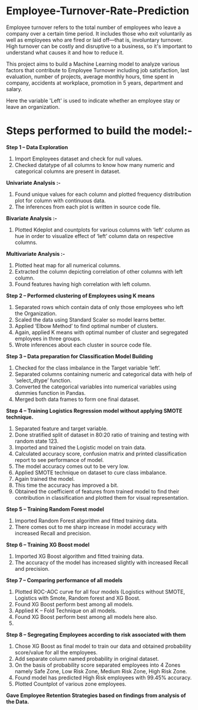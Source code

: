 # Employee-Turnover-Rate-Prediction
Employee turnover refers to the total number of employees who leave a company over a certain time period. It includes those who exit voluntarily as well as employees who are fired or laid off—that is, involuntary turnover. High turnover can be costly and disruptive to a business, so it's important to understand what causes it and how to reduce it.

This project aims to build a Machine Learning model to analyze various factors that contribute to Employee Turnover including job satisfaction, last evaluation, number of projects, average monthly hours, time spent in company, accidents at workplace, promotion in 5 years, department and salary.

Here the variable 'Left' is used to indicate whether an employee stay or leave an organization.

# Steps performed to build the model:-

__Step 1 – Data Exploration__
1)	Import Employees dataset and check for null values.
2)	Checked datatype of all columns to know how many numeric and categorical columns are present in dataset.

__Univariate Analysis :-__
1)	Found unique values for each column and plotted frequency distribution plot for column with continuous data.
2)	The inferences from each plot is written in source code file.
          
 __Bivariate Analysis :-__
1)	Plotted Kdeplot and countplots for various columns with ‘left’ column as hue in order to visualize effect of ‘left’ column data on respective columns.

  __Multivariate Analysis :-__
1)	Plotted heat map for all numerical columns.
2)	Extracted the column depicting correlation of other columns with left column.
3)	 Found features having high correlation with left column.

__Step 2 – Performed clustering of Employees using K means__
1)	Separated rows which contain data of only those employees who left the Organization.
2)	Scaled the data using Standard Scaler so model learns better.
3)	Applied ‘Elbow Method’ to find optimal number of clusters.
4)	Again, applied K means with optimal number of cluster and segregated employees in three groups.
5)	Wrote inferences about each cluster in source code file.

__Step 3 – Data preparation for Classification Model Building__
1)	Checked for the class imbalance in the Target variable ‘left’.
2)	Separated columns containing numeric and categorical data with help of ‘select_dtype’ function.
3)	Converted the categorical variables into numerical variables using dummies function in Pandas.
4)	Merged both data frames to form one final dataset.

__Step 4 – Training Logistics Regression model without applying SMOTE technique.__
1)	Separated feature and target variable.
2)	Done stratified split of dataset in 80:20 ratio of training and testing with random state 123.
3)	Imported and trained the Logistic model on train data.
4)	Calculated accuracy score, confusion matrix and printed classification report to see performance of model.
5)	The model accuracy comes out to be very low.
6)	Applied SMOTE technique on dataset to cure class imbalance.
7)	Again trained the model.
8)	This time the accuracy has improved a bit.
9)	Obtained the coefficient of features from trained model to find their contribution in classification and plotted them for visual representation.

__Step 5 – Training Random Forest model__
1)	Imported Random Forest algorithm and fitted training data.
2)	There comes out to me sharp increase in model accuracy with increased Recall and precision.

__Step 6 – Training XG Boost model__
1)	Imported XG Boost algorithm and fitted training data.
2)	The accuracy of the model has increased slightly with increased Recall and precision.

__Step 7 – Comparing performance of all models__
1)	Plotted ROC-AOC curve for all four models (Logistics without SMOTE, Logistics with Smote, Random forest and XG Boost.
2)	Found XG Boost perform best among all models.
3)	Applied K – Fold Technique on all models.
4)	Found XG Boost perform best among all models here also.
5)	
__Step 8 – Segregating Employees according to risk associated with them__
1)	Chose XG Boost as final model to train our data and obtained probability score/value for all the employees.
2)	Add separate column named probability in original dataset.
3)	On the basis of probability score separated employees into 4 Zones namely Safe Zone, Low Risk Zone, Medium Risk Zone, High Risk Zone.
4)	Found model has predicted High Risk employees with 99.45% accuracy.
5)	Plotted Countplot of various zone employees.


__Gave Employee Retention Strategies based on findings from analysis of the Data.__
